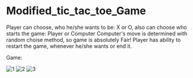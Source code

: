# Modified_tic_tac_toe_Game

Player can choose, who he/she wants to be: X or O, also can choose who starts the game: Player or Computer
Computer's move is determined with random choise method, so game is absolutely Fair!
Player has ability to restart the game, whenever he/she wants or end it.

Game:

![1](https://user-images.githubusercontent.com/106172218/182695719-09a93ca4-c898-427d-8e8a-8c7f6e218692.jpg)
![2](https://user-images.githubusercontent.com/106172218/182695794-925bc094-4fa9-491e-b4e0-40e603d3116a.jpg)
![3](https://user-images.githubusercontent.com/106172218/182695831-32a537e1-6e05-435d-aa23-0108f88e1935.jpg)
